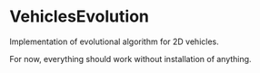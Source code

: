 # VehiclesEvolution
Implementation of evolutional algorithm for 2D vehicles.

For now, everything should work without installation of anything.
